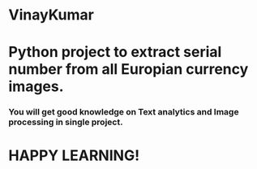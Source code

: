 # VinayKumar

# Python project to extract serial number from all Europian currency images.

### You will get good knowledge on Text analytics and Image processing in single project.

# HAPPY LEARNING!
